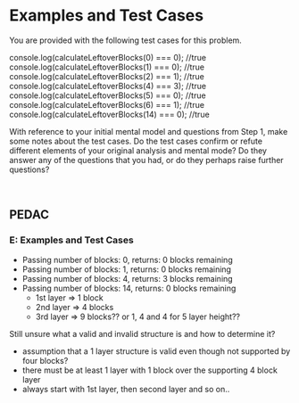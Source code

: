 # Examples and Test Cases

You are provided with the following test cases for this problem.

console.log(calculateLeftoverBlocks(0) === 0); //true
console.log(calculateLeftoverBlocks(1) === 0); //true
console.log(calculateLeftoverBlocks(2) === 1); //true
console.log(calculateLeftoverBlocks(4) === 3); //true
console.log(calculateLeftoverBlocks(5) === 0); //true
console.log(calculateLeftoverBlocks(6) === 1); //true
console.log(calculateLeftoverBlocks(14) === 0); //true

With reference to your initial mental model and questions from Step 1, make some notes about the test cases. Do the test cases confirm or refute different elements of your original analysis and mental mode? Do they answer any of the questions that you had, or do they perhaps raise further questions?

<br>

## PEDAC

### E: Examples and Test Cases

- Passing number of blocks: 0, returns: 0 blocks remaining  
- Passing number of blocks: 1, returns: 0 blocks remaining
- Passing number of blocks: 4, returns: 3 blocks remaining
- Passing number of blocks: 14, returns: 0 blocks remaining
  - 1st layer => 1 block
  - 2nd layer => 4 blocks
  - 3rd layer => 9 blocks?? or 1, 4 and 4 for 5 layer height??


Still unsure what a valid and invalid structure is and how to determine it?
  - assumption that a 1 layer structure is valid even though not supported by four blocks?
  - there must be at least 1 layer with 1 block over the supporting 4 block layer
  - always start with 1st layer, then second layer and so on..